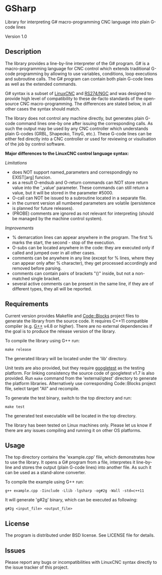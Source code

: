 # GSharp
Library for interpreting G# macro-programming CNC language into plain G-code lines

Version 1.0

Description
-----------
The library provides a line-by-line interpreter of the G# program.
G# is a macro-programming language for CNC control which extends traditional G-code programming
by allowing to use variables, conditions, loop executions and subroutine calls.
The G# program can contain both plain G-code lines as well as the extended commands.

G# syntax is a subset of [LinuxCNC](https://github.com/LinuxCNC/linuxcnc) and
[RS274/NGC](https://www.nist.gov/customcf/get_pdf.cfm?pub_id=823374) and was designed to provide high
level of compatibility to these de-facto standards of the open-source CNC macro-programming.
The differences are stated below, in all other cases the syntax should match.

The library does not control any machine directly, but generates plain G-code command lines one-by one
after issuing the corresponding calls. As such the output may be used by any CNC controller which understands
plain G-codes (GRBL, Shapeoko, TinyG, etc.).
These G-code lines can be either fed directly into a CNC controller or used for reviewing or visulisation
of the job by control software.

**Major differences to the LinuxCNC control language syntax:**

*Limitations*
 * does NOT support named_parameters and correspondingly no EXIST[arg] funcion.
 * as a result O-endsub and O-return commands can NOT store return value into the '_value' parameter.
 These commands can still return a value, but it will be stored in the parameter #5000.
 * O-call can NOT be issued to a subroutine located in a separate file.
 * in the current version all numbered parameters are volatile (persistence is planned for future releases).
 * (PROBE) comments are ignored as not relevant for interpreting (should be managed by the machine control system).

*Improvements*
 * % demarcation lines can appear anywhere in the program. The first % marks the start, the second - stop of the execution.
 * O-subs can be located anywhere in the code: they are executed only if called and jumped over in all other cases.
 * comments can be anywhere in any line (except for % lines, where they can appear only after % character),
 they get processed accordingly and removed before parsing.
 * comments can contain pairs of brackets "()" inside, but not a non-matched single bracket.
 * several active comments can be present in the same line, if they are of different types, they all will be reported.

Requirements
------------
Current version provides Makefile and [Code::Blocks](http://www.codeblocks.org/) project files
to generate the library from the source code.
It requires C++11 compatible compiler (e.g. [G++](https://gcc.gnu.org/) v4.8 or higher).
There are no external dependencies if the goal is to produce the release version of the library.

To compile the library using G++ run:

    make release

The generated library will be located under the 'lib' directory.

Unit tests are also provided, but they require [googletest](https://github.com/google/googletest)
as the testing platform.
For linking consistency the source code of googletest v1.7 is also provided.
Run `make` command from the 'external/gtest' directory to generate the platform libraries.
Alternatively use corresponding Code::Blocks project file, select target "All" and recompile.

To generate the test binary, switch to the top directory and run:

    make test

The generated test executable will be located in the top directory.

The library has been tested on Linux machines only.
Please let us know if there are any issues compiling and running it on other OS platforms.

Usage
-----
The top directory contains the 'example.cpp' file, which demonstrates how to use the library.
It opens a G# program from a file, interpretes it line-by-line and stores the output
(plain G-code lines) into another file. As such it can be used as a stand-alone converter.

To compile the example using G++ run:

    g++ example.cpp -Iinclude -Llib -lgsharp -og#2g -Wall -std=c++11

It will generate 'g#2g' binary, which can be executed as following:

    g#2g <input_file> <output_file>

License
-------
The program is distributed under BSD license. See LICENSE file for details.

Issues
--------
Please report any bugs or incompatibilities with LinuxCNC syntax directly to the issue tracker of this project.

